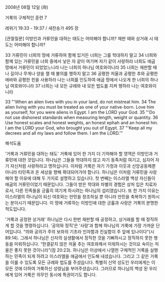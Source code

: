 2008년 08월 12일 (화)

거룩의 구체적인 훈련 7



레위기 19:33 - 19:37 / 새찬송가 495 장


[관찰질문]
이방인과 거류민을 대하는 태도는 어떠해야 합니까? 
재판 때와 상거래 시 태도는 어떠해야 합니까? 

33 거류민이 너희의 땅에 거류하여 함께 있거든 너희는 그를 학대하지 말고 
34 너희와 함께 있는 거류민을 너희 중에서 낳은 자 같이 여기며 자기 같이 사랑하라 너희도 애굽 땅에서 거류민이 되었었느니라 나는 너희의 하나님 여호와이니라 
35 너희는 재판할 때나 길이나 무게나 양을 잴 때 불의를 행하지 말고 
36 공평한 저울과 공평한 추와 공평한 에바와 공평한 힌을 사용하라 나는 너희를 인도하여 애굽 땅에서 나오게 한 너희의 하나님 여호와이니라 
37 너희는 내 모든 규례와 내 모든 법도를 지켜 행하라 나는 여호와이니라 

33 "'When an alien lives with you in your land, do not mistreat him. 
34 The alien living with you must be treated as one of your native-born. Love him as yourself, for you were aliens in Egypt. I am the LORD your God. 
35 "'Do not use dishonest standards when measuring length, weight or quantity. 
36 Use honest scales and honest weights, an honest ephah and an honest hin. I am the LORD your God, who brought you out of Egypt. 
37 "'Keep all my decrees and all my laws and follow them. I am the LORD.'"

해석도움





'거룩과 거류민을 대하는 태도'
 거룩에 있어 한 가지 더 기억해야 할 영역은 이방인과 거류민에 대한 것입니다. 하나님은 그들을 학대하지 않고 자기 동족처럼 여기고, 심지어 자기 자신처럼 사랑하라고 명하십니다. 이처럼 거룩은 자기 가정과 이웃과 신앙공동체뿐 아니라 타민족과 온 세상을 향해 확대되어가야 합니다. 하나님은 이처럼 거류민을 사랑해야 할 이유에 대해 두 가지로 설명하고 있습니다. 첫 번째는 이스라엘 백성 자신들이 애굽의 거류민이었기 때문입니다. 그들이 받은 학대와 차별의 경험은 상처 입은 치료자로서, 다른 민족들을 긍휼히 여기게 하시려는 하나님의 섭리였습니다. 또 한 가지 이유는 이스라엘의 하나님이 되신 여호와는 만민을 창조하실 뿐 아니라 만민을 축복하기 원하시는 분이시기 때문입니다. 이 땅에 거류하는 이방인에 대한 긍휼과 사랑은 거룩의 분명한 척도입니다.      

'거룩과 공정한 상거래'
 하나님은 다시 한번 재판할 때 공정하고, 상거래를 할 때 정직하게 할 것을 명령하십니다. ‘공의와 정직’은 ‘사랑’과 함께 하나님의 거룩에 가장 가까운 단어입니다. “의와 공의가 주의 보좌의 기초라 인자함과 진실함이 주 앞에 있나이다”(시 89:14). 그래서 하나님은 신자의 실생활에서 정직한 것을 기뻐하시고 정직하지 못한 행동을 미워하십니다. “한결같지 않은 저울 추는 여호와께서 미워하시는 것이요 속이는 저울은 좋지 못한 것이니라”(잠 20:23). 하나님은 이상에서 나열한 구체적인 거룩을 실행하는 민족이 되게 하려고 이스라엘을 애굽에서 인도해 내셨습니다. 그리고 그 같은 거룩을 이룰 수 있도록 모든 규례와 법도를 주셨습니다. 특별히 신약 성도인 우리에게는 이 모든 것에 더하여 거룩하신 성령님을 부어주셨습니다. 그러므로 하나님의 백성 된 우리에게 있어 거룩은 의무인 동시에 특권이기도 합니다.